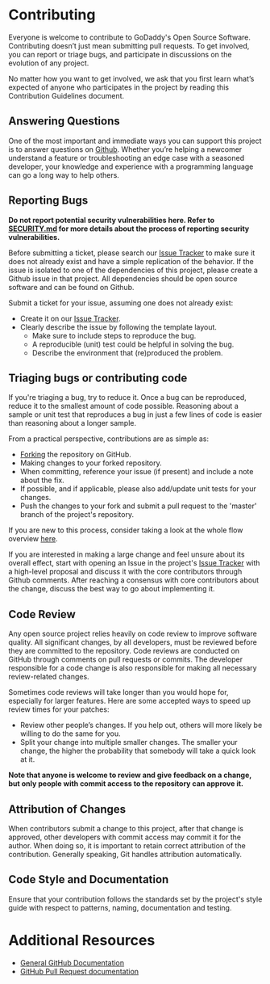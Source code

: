 # Contributing

Everyone is welcome to contribute to GoDaddy's Open Source Software.
Contributing doesn’t just mean submitting pull requests. To get involved, you
can report or triage bugs, and participate in discussions on the evolution of
any project.

No matter how you want to get involved, we ask that you first learn what’s
expected of anyone who participates in the project by reading this Contribution
Guidelines document.

## Answering Questions

One of the most important and immediate ways you can support this project is to
answer questions on [Github][issues]. Whether you’re helping a
newcomer understand a feature or troubleshooting an edge case with a seasoned
developer, your knowledge and experience with a programming language can go a
long way to help others.

## Reporting Bugs

**Do not report potential security vulnerabilities here. Refer to
[SECURITY.md](./SECURITY.md) for more details about the process of reporting
security vulnerabilities.**

Before submitting a ticket, please search our [Issue Tracker][issues] to make
sure it does not already exist and have a simple replication of the behavior. If
the issue is isolated to one of the dependencies of this project, please create
a Github issue in that project. All dependencies should be open source software
and can be found on Github.

Submit a ticket for your issue, assuming one does not already exist:
  - Create it on our [Issue Tracker][issues].
  - Clearly describe the issue by following the template layout.
    - Make sure to include steps to reproduce the bug.
    - A reproducible (unit) test could be helpful in solving the bug.
    - Describe the environment that (re)produced the problem.

## Triaging bugs or contributing code

If you're triaging a bug, try to reduce it. Once a bug can be reproduced, reduce
it to the smallest amount of code possible. Reasoning about a sample or unit
test that reproduces a bug in just a few lines of code is easier than reasoning
about a longer sample.

From a practical perspective, contributions are as simple as:
  - [Forking](https://help.github.com/en/articles/fork-a-repo) the repository on GitHub.
  - Making changes to your forked repository.
  - When committing, reference your issue (if present) and include a note about the fix.
  - If possible, and if applicable, please also add/update unit tests for your changes.
  - Push the changes to your fork and submit a pull request to the 'master' branch of the project's repository.

If you are new to this process, consider taking a look at the whole flow overview
[here](https://guides.github.com/activities/forking/).

If you are interested in making a large change and feel unsure about its overall
effect, start with opening an Issue in the project's [Issue Tracker][issues]
with a high-level proposal and discuss it with the core contributors through
Github comments. After reaching a consensus with core
contributors about the change, discuss the best way to go about implementing it.

## Code Review

Any open source project relies heavily on code review to improve software
quality. All significant changes, by all developers, must be reviewed before
they are committed to the repository. Code reviews are conducted on GitHub
through comments on pull requests or commits. The developer responsible for a
code change is also responsible for making all necessary review-related changes.

Sometimes code reviews will take longer than you would hope for, especially for
larger features. Here are some accepted ways to speed up review times for your
patches:

- Review other people’s changes. If you help out, others will more likely be
willing to do the same for you.
- Split your change into multiple smaller changes. The smaller your change,
the higher the probability that somebody will take a quick look at it.

**Note that anyone is welcome to review and give feedback on a change, but only
people with commit access to the repository can approve it.**

## Attribution of Changes

When contributors submit a change to this project, after that change is
approved, other developers with commit access may commit it for the author. When
doing so, it is important to retain correct attribution of the contribution.
Generally speaking, Git handles attribution automatically.

## Code Style and Documentation

Ensure that your contribution follows the standards set by the project's style
guide with respect to patterns, naming, documentation and testing.

# Additional Resources

- [General GitHub Documentation](https://help.github.com/)
- [GitHub Pull Request documentation](https://help.github.com/send-pull-requests/)

[issues]: https://github.com/godaddy/short-css-vars/issues
